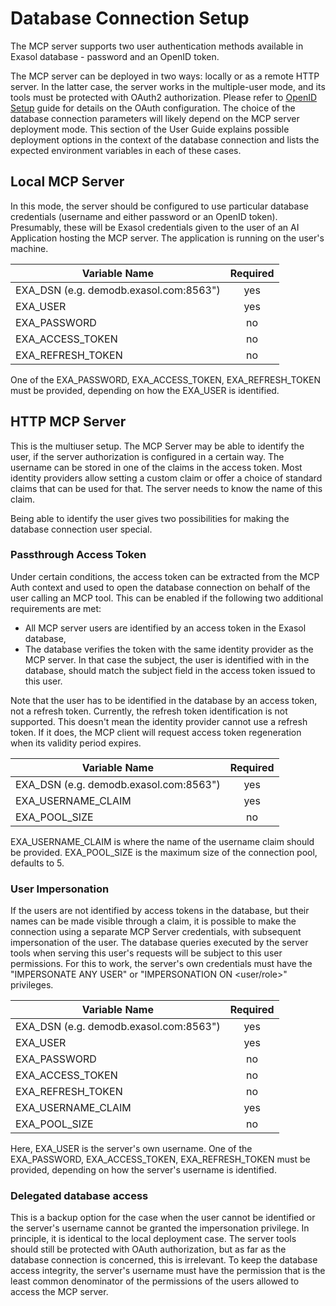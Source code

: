 # Database Connection Setup

The MCP server supports two user authentication methods available in Exasol database -
password and an OpenID token.

The MCP server can be deployed in two ways: locally or as a remote HTTP server.
In the latter case, the server works in the multiple-user mode, and its tools must be
protected with OAuth2 authorization. Please refer to [OpenID Setup](open_id_setup.md)
guide for details on the OAuth configuration. The choice of the database connection
parameters will likely depend on the MCP server deployment mode. This section of the
User Guide explains possible deployment options in the context of the database
connection and lists the expected environment variables in each of these cases.

## Local MCP Server

In this mode, the server should be configured to use particular database credentials
(username and either password or an OpenID token). Presumably, these will be
Exasol credentials given to the user of an AI Application hosting the MCP server.
The application is running on the user's machine.

| Variable Name                          | Required |
|----------------------------------------|:--------:|
| EXA_DSN (e.g. demodb.exasol.com:8563") |   yes    |
| EXA_USER                               |   yes    |
| EXA_PASSWORD                           |    no    |
| EXA_ACCESS_TOKEN                       |    no    |
| EXA_REFRESH_TOKEN                      |    no    |

One of the EXA_PASSWORD, EXA_ACCESS_TOKEN, EXA_REFRESH_TOKEN must be provided,
depending on how the EXA_USER is identified.

## HTTP MCP Server

This is the multiuser setup. The MCP Server may be able to identify the user, if the
server authorization is configured in a certain way. The username can be stored in one
of the claims in the access token. Most identity providers allow setting a custom claim
or offer a choice of standard claims that can be used for that. The server needs to know
the name of this claim.

Being able to identify the user gives two possibilities for making the database
connection user special.

### Passthrough Access Token

Under certain conditions, the access token can be extracted from the MCP Auth context
and used to open the database connection on behalf of the user calling an MCP tool.
This can be enabled if the following two additional requirements are met:

- All MCP server users are identified by an access token in the Exasol database,
- The database verifies the token with the same identity provider as the MCP server.
  In that case the subject, the user is identified with in the database, should
  match the subject field in the access token issued to this user.

Note that the user has to be identified in the database by an access token, not a
refresh token. Currently, the refresh token identification is not supported. This
doesn't mean the identity provider cannot use a refresh token. If it does, the MCP client
will request access token regeneration when its validity period expires.

| Variable Name                          | Required |
|----------------------------------------|:--------:|
| EXA_DSN (e.g. demodb.exasol.com:8563") |   yes    |
| EXA_USERNAME_CLAIM                     |   yes    |
| EXA_POOL_SIZE                          |    no    |

EXA_USERNAME_CLAIM is where the name of the username claim should be provided.
EXA_POOL_SIZE is the maximum size of the connection pool, defaults to 5.

### User Impersonation

If the users are not identified by access tokens in the database, but their names can be
made visible through a claim, it is possible to make the connection using a separate MCP
Server credentials, with subsequent impersonation of the user. The database queries
executed by the server tools when serving this user's requests will be subject to this
user permissions. For this to work, the server's own credentials must have the
"IMPERSONATE ANY USER" or "IMPERSONATION ON <user/role>" privileges.

| Variable Name                          | Required |
|----------------------------------------|:--------:|
| EXA_DSN (e.g. demodb.exasol.com:8563") |   yes    |
| EXA_USER                               |   yes    |
| EXA_PASSWORD                           |    no    |
| EXA_ACCESS_TOKEN                       |    no    |
| EXA_REFRESH_TOKEN                      |    no    |
| EXA_USERNAME_CLAIM                     |   yes    |
| EXA_POOL_SIZE                          |    no    |

Here, EXA_USER is the server's own username. One of the EXA_PASSWORD, EXA_ACCESS_TOKEN,
EXA_REFRESH_TOKEN must be provided, depending on how the server's username is identified.

### Delegated database access

This is a backup option for the case when the user cannot be identified or the server's
username cannot be granted the impersonation privilege. In principle, it is identical to
the local deployment case. The server tools should still be protected with OAuth
authorization, but as far as the database connection is concerned, this is irrelevant.
To keep the database access integrity, the server's username must have the permission
that is the least common denominator of the permissions of the users allowed to access
the MCP server.
